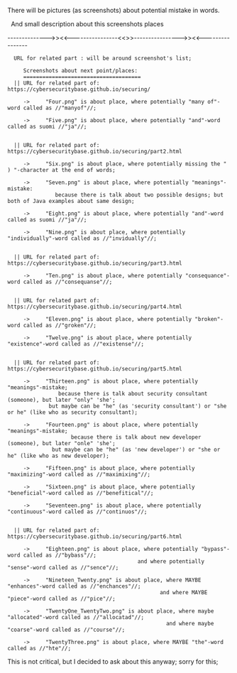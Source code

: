 There will be pictures (as screenshots) about potential mistake in words.

  And small description about this screenshots places 
  
  -------------->><<----------------<<>>---------------->><<----------------
  
      URL for related part : will be around screenshot's list;
         
         Screenshots about next point/places:          
         =====================================
      || URL for related part of: https://cybersecuritybase.github.io/securing/
      
         ->     "Four.png" is about place, where potentially "many of"-word called as //"manyof"//;
         
         ->     "Five.png" is about place, where potentially "and"-word called as suomi //"ja"//;
      
      
      || URL for related part of: https://cybersecuritybase.github.io/securing/part2.html
      
         ->     "Six.png" is about place, where potentially missing the " ) "-character at the end of words;
         
         ->     "Seven.png" is about place, where potentially "meanings"-mistake:
                   because there is talk about two possible designs; but both of Java examples about same design;
         
         ->     "Eight.png" is about place, where potentially "and"-word called as suomi //"ja"//;
         
         ->     "Nine.png" is about place, where potentially "individually"-word called as //"invidually"//;
      
      
      || URL for related part of: https://cybersecuritybase.github.io/securing/part3.html
         
         ->     "Ten.png" is about place, where potentially "consequance"-word called as //"consequanse"//;
      
      
      || URL for related part of: https://cybersecuritybase.github.io/securing/part4.html
      
         ->     "Eleven.png" is about place, where potentially "broken"-word called as //"groken"//;
         
         ->     "Twelve.png" is about place, where potentially "existence"-word called as //"existense"//;
      
      
      || URL for related part of: https://cybersecuritybase.github.io/securing/part5.html
      
         ->     "Thirteen.png" is about place, where potentially "meanings"-mistake;
                    because there is talk about security consultant (someone), but later "only" 'she';
                 but maybe can be "he" (as 'security consultant') or "she or he" (like who as security consultant);
         
         ->     "Fourteen.png" is about place, where potentially "meanings"-mistake;
                        because there is talk about new developer (someone), but later "onle" 'she';
                  but maybe can be "he" (as 'new developer') or "she or he" (like who as new developer);
                  
         ->     "Fifteen.png" is about place, where potentially "maximizing"-word called as //"maximixing"//;
         
         ->     "Sixteen.png" is about place, where potentially "beneficial"-word called as //"benefitical"//;
         
         ->     "Seventeen.png" is about place, where potentially "continuous"-word called as //"continuos"//;
         
      
      || URL for related part of: https://cybersecuritybase.github.io/securing/part6.html
      
         ->     "Eighteen.png" is about place, where potentially "bypass"-word called as //"bybass"//;
                                             and where potentially "sense"-word called as //"sence"//;
         
         ->     "Nineteen_Twenty.png" is about place, where MAYBE "enhances"-word called as //"enchances"//;
                                                    and where MAYBE "piece"-word called as //"pice"//;
         
         ->     "TwentyOne_TwentyTwo.png" is about place, where maybe "allocated"-word called as //"allocatad"//;
                                                      and where maybe "coarse"-word called as //"course"//;
         
         ->     "TwentyThree.png" is about place, where MAYBE "the"-word called as //"hte"//;
            
        
        
 This is not critical, but I decided to ask about this anyway; sorry for this;
